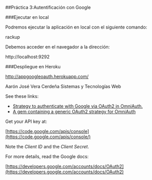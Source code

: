 ##Práctica 3:Autentificación con Google


###Ejecutar en local

Podremos ejecutar la aplicación en local con el siguiente comando:

rackup

Debemos acceder en el navegador a la dirección: 

http://localhost:9292

###Despliegue en Heroku

http://appgoogleoauth.herokuapp.com/


Aarón José Vera Cerdeña
Sistemas y Tecnologías Web


See these links:

* [Strategy to authenticate with Google via OAuth2 in OmniAuth.](https://github.com/zquestz/omniauth-google-oauth2)
* [A gem containing a generic OAuth2 strategy for OmniAuth](https://github.com/intridea/omniauth-oauth2) 

Get your API key at: 

[https://code.google.com/apis/console](https://code.google.com/apis/console/)

Note the *Client ID* and the *Client Secret*.

For more details, read the Google docs: 

[https://developers.google.com/accounts/docs/OAuth2](https://developers.google.com/accounts/docs/OAuth2)
